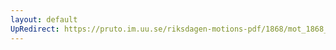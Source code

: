 ```yaml
---
layout: default
UpRedirect: https://pruto.im.uu.se/riksdagen-motions-pdf/1868/mot_1868__ak__29/mot_1868__ak__29-004.pdf
---
```

